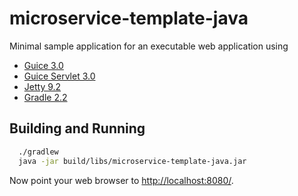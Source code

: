 # microservice-template-java
Minimal sample application for an executable web application using
- [Guice 3.0](https://github.com/google/guice)
- [Guice Servlet 3.0](https://github.com/google/guice/wiki/Servlets)
- [Jetty 9.2](http://eclipse.org/jetty/)
- [Gradle 2.2](https://gradle.org/)

## Building and Running
```bash
  ./gradlew
  java -jar build/libs/microservice-template-java.jar
```
Now point your web browser to [http://localhost:8080/](http://localhost:8080/).